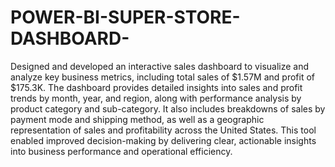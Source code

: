 # POWER-BI-SUPER-STORE-DASHBOARD-

Designed and developed an interactive sales dashboard to visualize and analyze key business metrics, including total sales of $1.57M and profit of $175.3K. The dashboard provides detailed insights into sales and profit trends by month, year, and region, along with performance analysis by product category and sub-category. It also includes breakdowns of sales by payment mode and shipping method, as well as a geographic representation of sales and profitability across the United States. This tool enabled improved decision-making by delivering clear, actionable insights into business performance and operational efficiency.







